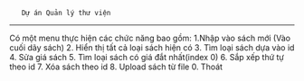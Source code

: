       Dự án Quản lý thư viện
---------------------------------------------
Có một menu thực hiện các chức năng bao gồm:
1.Nhập vào sách mới (Vào cuối dãy sách)
2. Hiển thị tất cả loại sách hiện có
3. Tìm loại sách dựa vào id 
4. Sửa giá sách
5. Tìm loại sách có giá đắt nhất(index 0)
6. Sắp xếp thứ tự theo id 
7. Xóa sách theo id
8. Upload sách từ file
0. Thoát

